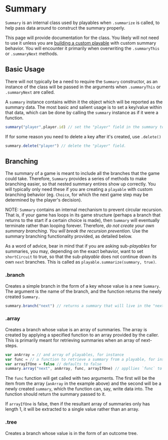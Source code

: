 # Summary

`Summary` is an internal class used by playables when `.summarize` is called, to help pass data around to construct the summary properly.

This page will provide documentation for the class. You likely will not need to use it unless you are [building a custom playable](./custom-playable.md) with custom summary behavior. You will encounter it primarily when overwriting the `.summaryThis` or `.summaryNext` methods.

## Basic Usage

There will not typically be a need to require the `Summary` constructor, as an instance of the class will be passed in the arguments when `.summaryThis` or `.summaryNext` are called.

A `summary` instance contains within it the object which will be reported as the summary data. The most basic and salient usage is to set a key/value within that data, which can be done by calling the `summary` instance as if it were a function.

```js
summary("player",player.id) // set the "player" field in the summary to the id of the player
```

If for some reason you need to delete a key after it's created, use `.delete()`
```js
summary.delete("player") // delete the "player" field.
```

## Branching

The summary of a game is meant to include all the branches that the game could take. Therefore, `Summary` provides a series of methods to make branching easier, so that nested summary entires show up correctly. You will typically only need these if you are creating a `playable` with custom branching behavior (eg. `Choice`, for which the next game step may be determined by the player's decision).

NOTE: `Summary` contains an internal mechanism to prevent circular recursion. That is, if your game has loops in its game structure (perhaps a branch that returns to the start if a certain choice is made), then `Summary` will eventually terminate rather than looping forever. Therefore, *do not create your own summary branching. You will break the recursion prevention.* Use the summary branching functionality provided, as detailed below.

As a word of advice, bear in mind that if you are asking sub-_playables_ for summaries, you may, depending on the exact behavior, want to set `shortCircuit` to true, so that the sub-_playable_ does not continue down its own `next` branches. This is called as `playable.summarize(summary, true)`.

### .branch
Creates a simple branch in the form of a key whose value is a new `Summary`.  The argument is the name of the branch, and the function returns the newly created `Summary.`
```js
summary.branch("next") // returns a summary that will live in the "next" branch.
```

### .array
Creates a branch whose value is an array of summaries. The array is created by applying a specified function to an array provided by the caller. This is primarily meant for retrieving summaries when an array of next-steps. 
```js
var anArray = // and array of playables, for instance
var func = // a function to retrieve a summary from a playable, for instance
var arrayIfOne = false // defaults to false
summary.array("next", anArray, func, arrayIfOne) // appllies `func` to each item in `anArray`, generating a summary for each, then stores this array of summaries as the value for the "next" key in the original summary data.
```
The `func` function will get called with two arguments. The first will be the item from the array (`anArray` in the example above) and the second will be a newly created `summary`, which the function can, say, write data into. The function should return the summary passed to it. 

If `arrayIfOne` is false, then if the resultant array of summaries only has length 1, it will be extracted to a single value rather than an array.

### .tree
Creates a branch whose value is in the form of an outcome tree. 

